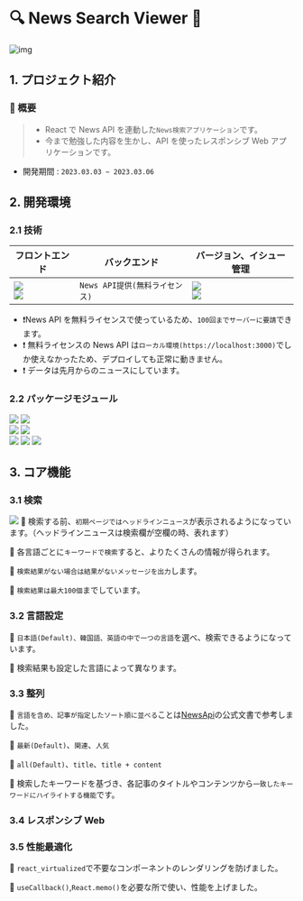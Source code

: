 # 🔍 News Search Viewer 📰

![img](https://user-images.githubusercontent.com/80688093/223093741-92806cec-eebd-46c0-9105-479a59fa7cbd.png)

## 1. プロジェクト紹介

### 📌 概要

> - React で News API を連動した`News検索アプリケーション`です。
> - 今まで勉強した内容を生かし、API を使ったレスポンシブ Web アプリケーションです。

- 開発期間 : `2023.03.03 ~ 2023.03.06`

## 2. 開発環境

### 2.1 技術

| フロントエンド                                                                                                                                                                                                                            | バックエンド                   | バージョン、イシュー管理                                                                                                                                                                                    |
| ----------------------------------------------------------------------------------------------------------------------------------------------------------------------------------------------------------------------------------------- | ------------------------------ | ----------------------------------------------------------------------------------------------------------------------------------------------------------------------------------------------------------- |
| <img src="https://img.shields.io/badge/Styled_Components-DB7093?style=for-the-badge&logo=styled-components&logoColor=white"> <br><img src="https://img.shields.io/badge/React-61DAFB?style=for-the-badge&logo=React&logoColor=white"><br> | `News API提供(無料ライセンス)` | <img src="https://img.shields.io/badge/Git-F05032?style=for-the-badge&logo=Git&logoColor=white"><br/><img src="https://img.shields.io/badge/GitHub-181717?style=for-the-badge&logo=GitHub&logoColor=white"> |

- ❗News API を無料ライセンスで使っているため、`100回までサーバーに要請`できます。
- ❗ 無料ライセンスの News API は`ローカル環境(https://localhost:3000)`でしか使えなかったため、デプロイしても正常に動きません。
- ❗ データは先月からのニュースにしています。

### 2.2 パッケージモジュール

<img src="https://img.shields.io/badge/Yarn-2C8EBB?style=for-the-badge&logo=Yarn&logoColor=white"> <img src="https://img.shields.io/badge/Create_React_App-09D3AC?style=for-the-badge&logo=Create React App&logoColor=white"><br/><img src="https://img.shields.io/badge/ESLint-4B32C3?style=for-the-badge&logo=ESLint&logoColor=white"> <img src="https://img.shields.io/badge/Prettier-F7B93E?style=for-the-badge&logo=Prettier&logoColor=white"><br/> <img src="https://img.shields.io/badge/.ENV-ECD53F?style=for-the-badge&logo=.ENV&logoColor=white"> <img src="https://img.shields.io/badge/Axios-5A29E4?style=for-the-badge&logo=Axios&logoColor=white">
<img src="https://img.shields.io/badge/react_virtualized-0B556A?style=for-the-badge&logoColor=white">

## 3. コア機能

### 3.1 検索

![](https://user-images.githubusercontent.com/80688093/223109249-80ea89a5-3167-446e-ac33-b9e7d518c7aa.gif)
📌 検索する前、`初期ページではヘッドラインニュース`が表示されるようになっています。（ヘッドラインニュースは検索欄が空欄の時、表れます）

📌 各言語ごとに`キーワードで検索`すると、よりたくさんの情報が得られます。

📌 `検索結果がない場合は結果がないメッセージを出力`します。

📌 `検索結果は最大100個`までしています。

### 3.2 言語設定

📌 `日本語(Default)、韓国語、英語の中で一つの言語`を選べ、検索できるようになっています。

📌 検索結果も設定した言語によって異なります。

### 3.3 整列

📌 `言語を含め、記事が指定したソート順に並べる`ことは[NewsApi](https://newsapi.org/docs/endpoints/everything)の公式文書で参考しました。

📌 `最新(Default)`、`関連`、`人気`

📌 `all(Default)`、`title`、`title + content`

📌 検索したキーワードを基づき、各記事のタイトルやコンテンツから`一致したキーワードにハイライトする機能`です。

### 3.4 レスポンシブ Web

### 3.5 性能最適化

📌 `react_virtualized`で不要なコンポーネントのレンダリングを防げました。

📌 `useCallback()`,`React.memo()`を必要な所で使い、性能を上げました。
